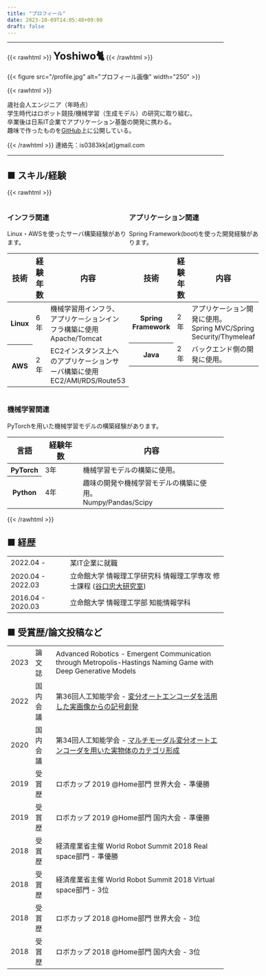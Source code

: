 ```yaml
---
title: "プロフィール"
date: 2023-10-09T14:05:48+09:00
draft: false
---
```



---

{{< rawhtml >}} 
<font size="5"><b>Yoshiwo🐈</b></font>
{{< /rawhtml >}}

{{< figure src="/profile.jpg" alt="プロフィール画像" width="250" >}}

{{< rawhtml >}} 
<p>
<span id="age"></span>歳社会人エンジニア（<span id="currentYear"></span>年時点）<br>
学生時代はロボット競技/機械学習（生成モデル）の研究に取り組む。<br>
卒業後は日系IT企業でアプリケーション基盤の開発に携わる。<br>
趣味で作ったものを<a href="https://github.com/is0383kk" target="_blank" rel="noopener noreferrer me" title="GitHub">GitHub</a>上に公開している。
</p> 
<script type="text/javascript">
    document.getElementById('currentYear').textContent = new Date().getFullYear();
    document.getElementById("age").innerHTML = new Date().getFullYear() - 1998;
</script>
{{< /rawhtml >}}
連絡先：is0383kk[at]gmail.com

---

## ■ スキル/経験

{{< rawhtml >}} 
<div style="display: flex; justify-content: space-between;">
    <div class="card">
        <div class="skill-desc">
          <h3 class="skill-desc-title">インフラ関連</h3>
          <p>Linux・AWSを使ったサーバ構築経験があります。</p>
            <table class="table-desc" >
                <thead>
                <tr>
                    <th scope="col"><font size="4">技術</font></th>
                    <th scope="col"><font size="4">経験年数</font></th>
                    <th scope="col"><font size="4">内容</font></th>
                </tr>
                </thead>
                <tbody>
                <tr>
                    <th scope="row">Linux</th>
                    <td>6年</td>
                    <td>
                    機械学習用インフラ、アプリケーションインフラ構築に使用 <br>
                    Apache/Tomcat
                    </td>
                </tr>
                <tr>
                    <th scope="row">AWS</th>
                    <td>2年</td>
                    <td>
                    EC2インスタンス上へのアプリケーションサーバ構築に使用 <br>
                    EC2/AMI/RDS/Route53
                    </td>
                </tr>
                </tbody>
            </table>
        </div>
    </div>
    <div class="card">
        <div class="skill-desc">
          <h3 class="skill-desc-title">アプリケーション関連</h3>
          <p>Spring Framework(boot)を使った開発経験があります。</p>
            <table class="table-desc">
                <thead>
                <tr>
                  <th scope="col"><font size="4">技術</font></th>
                  <th scope="col"><font size="4">経験年数</font></th>
                  <th scope="col"><font size="4">内容</font></th>
                </tr>
                </thead>
                <tbody>
                <tr>
                  <th scope="row">Spring Framework</th>
                  <td>2年</td>
                  <td>
                  アプリケーション開発に使用。<br>
                  Spring MVC/Spring Security/Thymeleaf
                  </td>
                  </tr>
                <tr>
                <th scope="row">Java</th>
                <td>2年</td>
                <td>バックエンド側の開発に使用。</td>
                </tr>
                </tbody>
            </table>
        </div>
    </div>
</div>
<div class="card">
    <div class="skill-desc">
        <h3 class="skill-desc-title">機械学習関連</h3>
        <p>PyTorchを用いた機械学習モデルの構築経験があります。</p>
        <table class="table-desc">
            <thead>
            <tr>
                <th scope="col"><font size="4">言語</font></th>
                <th scope="col"><font size="4">経験年数</font></th>
                <th scope="col"><font size="4">内容</font></th>
            </tr>
            </thead>
            <tbody>
            <tr>
                <th scope="row">PyTorch</th>
                <td>3年</td>
                <td>機械学習モデルの構築に使用。</td>
            </tr>
            <tr>
                <th scope="row">Python</th>
                <td>4年</td>
                <td>
                趣味の開発や機械学習モデルの構築に使用。<br>
                Numpy/Pandas/Scipy
                </td>
            </tr>
            </tbody>
        </table>
    </div>
</div>
{{< /rawhtml >}}

## ■ 経歴

|                   |                                                                                                           |
| :---------------- | :--------------------------------------------------------------------------------------------------------  |
| 2022.04 -         | 某IT企業に就職 |
| 2020.04 - 2022.03 | 立命館大学 情報理工学研究科 情報理工学専攻 修士課程 ([谷口忠大研究室](http://www.em.ci.ritsumei.ac.jp/jp/)) |
| 2016.04 - 2020.03 | 立命館大学 情報理工学部 知能情報学科  |

## ■ 受賞歴/論文投稿など

|      |         |                                                                                                           |
| :--- | :------ |:--------------------------------------------------------------------------------------------------------  |
| 2023 | 論文誌   | Advanced Robotics - Emergent Communication through Metropolis-Hastings Naming Game with Deep Generative Models |
| 2022 | 国内会議 | 第36回人工知能学会 -  [変分オートエンコーダを活用した実画像からの記号創発](https://www.jstage.jst.go.jp/article/pjsai/JSAI2022/0/JSAI2022_3L3GS802/_article/-char/ja/) |
| 2020 | 国内会議 | 第34回人工知能学会 -  [マルチモーダル変分オートエンコーダを用いた実物体のカテゴリ形成](https://www.jstage.jst.go.jp/article/pjsai/JSAI2020/0/JSAI2020_1Q3GS1101/_article/-char/ja/)|
| 2019 | 受賞歴   | ロボカップ 2019 @Home部門 世界大会 - 準優勝                    |
| 2019 | 受賞歴   | ロボカップ 2019 @Home部門 国内大会 - 準優勝                    |
| 2018 | 受賞歴   | 経済産業省主催 World Robot Summit 2018 Real space部門 - 準優勝 |
| 2018 | 受賞歴   | 経済産業省主催 World Robot Summit 2018 Virtual space部門 - 3位 |
| 2018 | 受賞歴   | ロボカップ 2018 @Home部門 世界大会 - 3位                       |
| 2018 | 受賞歴   | ロボカップ 2018 @Home部門 国内大会 - 3位                       |

